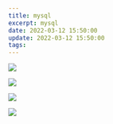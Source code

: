 ```yaml
---
title: mysql
excerpt: mysql
date: 2022-03-12 15:50:00
update: 2022-03-12 15:50:00
tags:
---
```


![](https://gitee.com/zhangsubao/studynotes/raw/master/notes/images/2022-02-28-20-09-08-image.png)

![](https://gitee.com/zhangsubao/studynotes/raw/master/notes/images/2022-02-28-20-09-32-image.png)

![](https://gitee.com/zhangsubao/studynotes/raw/master/notes/images/2022-02-28-20-11-11-image.png)

![](https://gitee.com/zhangsubao/studynotes/raw/master/notes/images/2022-02-28-20-18-06-image.png)


